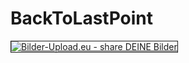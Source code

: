 # BackToLastPoint

<a href="http://www.bilder-upload.eu/show.php?file=d31b98-1423928419.jpg" target="_blank"><img src="http://www.bilder-upload.eu/thumb/d31b98-1423928419.jpg" border="1" alt="Bilder-Upload.eu - share DEINE Bilder" /></a>

